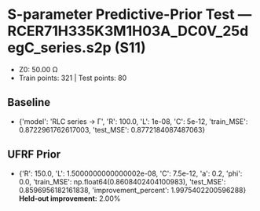 # S-parameter Predictive-Prior Test — RCER71H335K3M1H03A_DC0V_25degC_series.s2p (S11)
- Z0: 50.00 Ω
- Train points: 321  |  Test points: 80

## Baseline
- {'model': 'RLC series -> Γ', 'R': 100.0, 'L': 1e-08, 'C': 5e-12, 'train_MSE': 0.8722961762617003, 'test_MSE': 0.8772184087487063}

## UFRF Prior
- {'R': 150.0, 'L': 1.5000000000000002e-08, 'C': 7.5e-12, 'a': 0.2, 'phi': 0.0, 'train_MSE': np.float64(0.8608402404100983), 'test_MSE': 0.8596956182161838, 'improvement_percent': 1.9975402200596288}
**Held-out improvement:** 2.00%